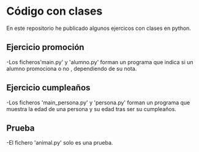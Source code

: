 # Código con clases

En este repositorio he publicado algunos ejercicos con clases en python. 

## Ejercicio promoción
-Los ficheros'main.py' y 'alumno.py' forman un programa que indica si un alumno promociona o no , dependiendo de su nota.

## Ejercicio cumpleaños
-Los ficheros 'main_persona.py' y 'persona.py' forman un programa que muestra la edad de una persona y su edad tras ser su cumpleaños.

## Prueba
-El fichero 'animal.py' solo es una prueba.
